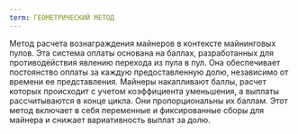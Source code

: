 ```yaml
---
term: ГЕОМЕТРИЧЕСКИЙ МЕТОД
---
```


Метод расчета вознаграждения майнеров в контексте майнинговых пулов. Эта система оплаты основана на баллах, разработанных для противодействия явлению перехода из пула в пул. Она обеспечивает постоянство оплаты за каждую предоставленную долю, независимо от времени ее представления. Майнеры накапливают баллы, расчет которых происходит с учетом коэффициента уменьшения, а выплаты рассчитываются в конце цикла. Они пропорциональны их баллам. Этот метод включает в себя переменные и фиксированные сборы для майнера и снижает вариативность выплат за долю.